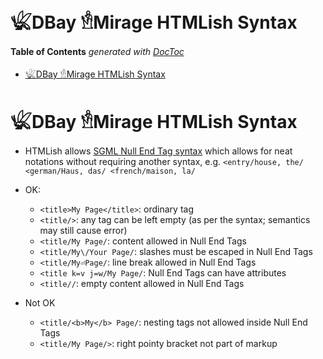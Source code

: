 

# 𓆤DBay 𓁛Mirage HTMLish Syntax



<!-- START doctoc generated TOC please keep comment here to allow auto update -->
<!-- DON'T EDIT THIS SECTION, INSTEAD RE-RUN doctoc TO UPDATE -->
**Table of Contents**  *generated with [DocToc](https://github.com/thlorenz/doctoc)*

- [𓆤DBay 𓁛Mirage HTMLish Syntax](#%F0%93%86%A4dbay-%F0%93%81%9Bmirage-htmlish-syntax)

<!-- END doctoc generated TOC please keep comment here to allow auto update -->



# 𓆤DBay 𓁛Mirage HTMLish Syntax


* HTMLish allows [SGML Null End Tag
  syntax](https://en.wikipedia.org/wiki/Standard_Generalized_Markup_Language#NET) which allows for neat
  notations without requiring another syntax, e.g. `<entry/house, the/ <german/Haus, das/ <french/maison,
  la/`

* OK:
	* `<title>My Page</title>`: ordinary tag
	* `<title/>`: any tag can be left empty (as per the syntax; semantics may still cause error)
	* `<title/My Page/`: content allowed in Null End Tags
	* `<title/My\/Your Page/`: slashes must be escaped in Null End Tags
	* `<title/My⏎Page/`: line break allowed in Null End Tags
	* `<title k=v j=w/My Page/`: Null End Tags can have attributes
	* `<title//`: empty content allowed in Null End Tags

* Not OK
	* `<title/<b>My</b> Page/`: nesting tags not allowed inside Null End Tags
	* `<title/My Page/>`: right pointy bracket not part of markup





